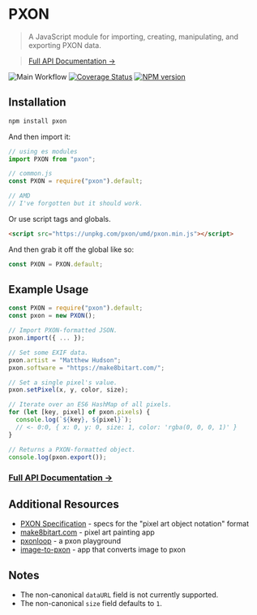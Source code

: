 # PXON

> A JavaScript module for importing, creating, manipulating, and exporting PXON data.

> [Full API Documentation &rarr;](https://thematthewhudson.com/pxon/)

![Main Workflow](https://github.com/matthewhudson/pxon/actions/workflows/main.yml/badge.svg)
[![Coverage Status](https://codecov.io/github/matthewhudson/pxon/branch/main/graph/badge.svg?token=aOmuqvyy4J)](https://codecov.io/github/matthewhudson/pxon)
[![NPM version](https://badge.fury.io/js/pxon.svg)](http://badge.fury.io/js/pxon)

## Installation

```sh
npm install pxon
```

And then import it:

```js
// using es modules
import PXON from "pxon";

// common.js
const PXON = require("pxon").default;

// AMD
// I've forgotten but it should work.
```

Or use script tags and globals.

```html
<script src="https://unpkg.com/pxon/umd/pxon.min.js"></script>
```

And then grab it off the global like so:

```js
const PXON = PXON.default;
```

## Example Usage

```js
const PXON = require("pxon").default;
const pxon = new PXON();

// Import PXON-formatted JSON.
pxon.import({ ... });

// Set some EXIF data.
pxon.artist = "Matthew Hudson";
pxon.software = "https://make8bitart.com/";

// Set a single pixel's value.
pxon.setPixel(x, y, color, size);

// Iterate over an ES6 HashMap of all pixels.
for (let [key, pixel] of pxon.pixels) {
  console.log(`${key}, ${pixel}`);
  // <- 0:0, { x: 0, y: 0, size: 1, color: 'rgba(0, 0, 0, 1)' }
}

// Returns a PXON-formatted object.
console.log(pxon.export());
```

### [Full API Documentation &rarr;](https://thematthewhudson.com/pxon/)

## Additional Resources

* [PXON Specification](http://jennmoney.biz/pxon/) - specs for the "pixel art object notation" format
* [make8bitart.com](https://make8bitart.com/) - pixel art painting app
* [pxonloop](http://pxonloop.glitch.me/) - a pxon playground
* [image-to-pxon](http://image-to-pxon.glitch.me/) - app that converts image to pxon

## Notes

* The non-canonical `dataURL` field is not currently supported.
* The non-canonical `size` field defaults to `1`.
